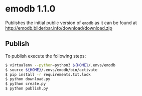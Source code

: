 # emodb 1.1.0

Publishes the initial public version of `emodb`
as it can be found at
http://emodb.bilderbar.info/download/download.zip

## Publish

To publish execute the following steps:

```bash
$ virtualenv --python=python3 ${HOME}/.envs/emodb
$ source ${HOME}/.envs/emodb/bin/activate
$ pip install -r requirements.txt.lock
$ python download.py
$ python create.py
$ python publish.py
```
